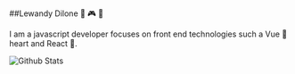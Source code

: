 ##Lewandy Dilone 🏀 🎮 🎵

I am a javascript developer focuses on front end technologies such a Vue 💚 heart and React 💙.

![Github Stats](https://github-readme-stats.vercel.app/api?username=lewandy)



